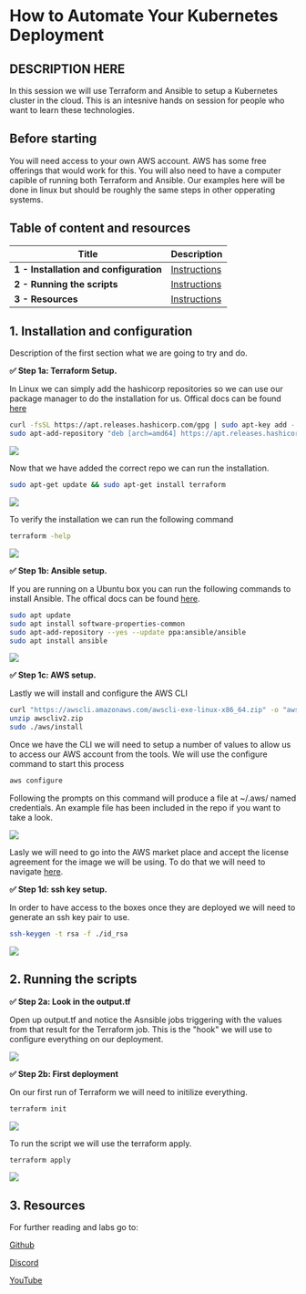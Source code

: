# How to Automate Your Kubernetes Deployment

##  DESCRIPTION HERE
In this session we will use Terraform and Ansible to setup a Kubernetes cluster in the cloud.  This is an intesnive hands on session for people who want to learn these technologies.

## Before starting
You will need access to your own AWS account.  AWS has some free offerings that would work for this.  You will also need to have a computer capible of running both Terraform and Ansible.  Our examples here will be done in linux but should be roughly the same steps in other opperating systems.  

## Table of content and resources

| Title  | Description
|---|---|
| **1 - Installation and configuration** | [Instructions](#Installation-and-configuration)  |
| **2 - Running the scripts** | [Instructions](#Running-the-scripts)  |
| **3 - Resources** | [Instructions](#Resources)  |

## 1. Installation and configuration

Description of the first section what we are going to try and do.

**✅ Step 1a: Terraform Setup.** 

In Linux we can simply add the hashicorp repositories so we can use our package manager to do the installation for us.  Offical docs can be found [here](https://learn.hashicorp.com/tutorials/terraform/install-cli?in=terraform/aws-get-started)

```bash 
curl -fsSL https://apt.releases.hashicorp.com/gpg | sudo apt-key add -
sudo apt-add-repository "deb [arch=amd64] https://apt.releases.hashicorp.com $(lsb_release -cs) main"
```

<img src="https://user-images.githubusercontent.com/blah/blahblah.png" width=“700” />

Now that we have added the correct repo we can run the installation.

```bash
sudo apt-get update && sudo apt-get install terraform
```

<img src="https://user-images.githubusercontent.com/blah/blahblah.png" width=“700” />

To verify the installation we can run the following command

```bash 
terraform -help
```
<img src="https://user-images.githubusercontent.com/blah/blahblah.png" width=“700” />

**✅ Step 1b: Ansible setup.** 

If you are running on a Ubuntu box you can run the following commands to install Ansible. The offical docs can be found [here](https://docs.ansible.com/ansible/latest/installation_guide/intro_installation.html#prerequisites-installing-pip).

```bash
sudo apt update
sudo apt install software-properties-common
sudo apt-add-repository --yes --update ppa:ansible/ansible
sudo apt install ansible
```

<img src="https://user-images.githubusercontent.com/blah/blahblah.png" width=“700” />

**✅ Step 1c: AWS setup.** 

Lastly we will install and configure the AWS CLI

```bash
curl "https://awscli.amazonaws.com/awscli-exe-linux-x86_64.zip" -o "awscliv2.zip"
unzip awscliv2.zip
sudo ./aws/install
```

Once we have the CLI we will need to setup a number of values to allow us to access our AWS account from the tools.  We will use the configure command to start this process

```bash
aws configure
```

Following the prompts on this command will produce a file at ~/.aws/ named credentials.  An example file has been included in the repo if you want to take a look.

<img src="https://user-images.githubusercontent.com/blah/blahblah.png" width=“700” />

Lasly we will need to go into the AWS market place and accept the license agreement for the image we will be using.  To do that we will need to navigate [here](https://aws.amazon.com/marketplace/pp?sku=47k9ia2igxpcce2bzo8u3kj03).


**✅ Step 1d: ssh key setup.** 

In order to have access to the boxes once they are deployed we will need to generate an ssh key pair to use. 

```bash
ssh-keygen -t rsa -f ./id_rsa
```

<img src="https://user-images.githubusercontent.com/blah/blahblah.png" width=“700” />

## 2. Running the scripts

**✅ Step 2a: Look in the output.tf** 

Open up output.tf and notice the Asnsible jobs triggering with the values from that result for the Terraform job.  This is the "hook" we will use to configure everything on our deployment. 

<img src="https://user-images.githubusercontent.com/blah/blahblah.png" width=“700” />

**✅ Step 2b: First deployment** 

On our first run of Terraform we will need to initilize everything. 

```bash 
terraform init
```

<img src="https://user-images.githubusercontent.com/blah/blahblah.png" width=“700” />

To run the script we will use the terraform apply.

```bash 
terraform apply
```

<img src="https://user-images.githubusercontent.com/blah/blahblah.png" width=“700” />

## 3. Resources
For further reading and labs go to: 

[Github](https://github.com/MayaLearning) 

[Discord](https://discord.gg/kkDTVQwJSN) 

[YouTube](https://www.youtube.com/channel/UCesdrOv6jbT8WyShLgAjoIw) 
